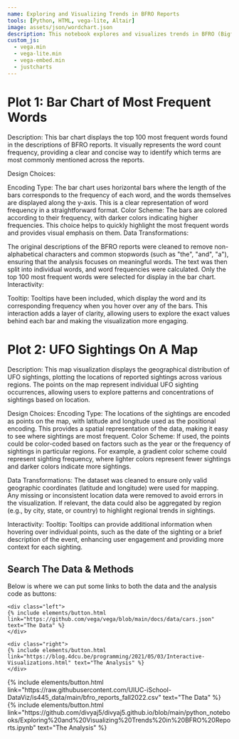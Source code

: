 ```yaml
---
name: Exploring and Visualizing Trends in BFRO Reports
tools: [Python, HTML, vega-lite, Altair]
image: assets/json/wordchart.json
description: This notebook explores and visualizes trends in BFRO (Bigfoot Field Researchers Organization) reports, using data analysis and interactive visualizations to uncover patterns over time and across various factors.
custom_js:
  - vega.min
  - vega-lite.min
  - vega-embed.min
  - justcharts
---
```



# Plot 1: Bar Chart of Most Frequent Words
Description: This bar chart displays the top 100 most frequent words found in the descriptions of BFRO reports. It visually represents the word count frequency, providing a clear and concise way to identify which terms are most commonly mentioned across the reports.

Design Choices:

Encoding Type: The bar chart uses horizontal bars where the length of the bars corresponds to the frequency of each word, and the words themselves are displayed along the y-axis. This is a clear representation of word frequency in a straightforward format.
Color Scheme: The bars are colored according to their frequency, with darker colors indicating higher frequencies. This choice helps to quickly highlight the most frequent words and provides visual emphasis on them.
Data Transformations:

The original descriptions of the BFRO reports were cleaned to remove non-alphabetical characters and common stopwords (such as "the", "and", "a"), ensuring that the analysis focuses on meaningful words. The text was then split into individual words, and word frequencies were calculated. Only the top 100 most frequent words were selected for display in the bar chart.
Interactivity:

Tooltip: Tooltips have been included, which display the word and its corresponding frequency when you hover over any of the bars. This interaction adds a layer of clarity, allowing users to explore the exact values behind each bar and making the visualization more engaging.

<vegachart schema-url="{{ site.baseurl }}/assets/json/wordchart.json" style="width: 100%"></vegachart>

# Plot 2: UFO Sightings On A Map

Description: This map visualization displays the geographical distribution of UFO sightings, plotting the locations of reported sightings across various regions. The points on the map represent individual UFO sighting occurrences, allowing users to explore patterns and concentrations of sightings based on location.

Design Choices:
Encoding Type: The locations of the sightings are encoded as points on the map, with latitude and longitude used as the positional encoding. This provides a spatial representation of the data, making it easy to see where sightings are most frequent.
Color Scheme: If used, the points could be color-coded based on factors such as the year or the frequency of sightings in particular regions. For example, a gradient color scheme could represent sighting frequency, where lighter colors represent fewer sightings and darker colors indicate more sightings.

Data Transformations:
The dataset was cleaned to ensure only valid geographic coordinates (latitude and longitude) were used for mapping. Any missing or inconsistent location data were removed to avoid errors in the visualization.
If relevant, the data could also be aggregated by region (e.g., by city, state, or country) to highlight regional trends in sightings.

Interactivity:
Tooltip: Tooltips can provide additional information when hovering over individual points, such as the date of the sighting or a brief description of the event, enhancing user engagement and providing more context for each sighting.

<vegachart schema-url="{{ site.baseurl }}/assets/json/UFOSightingsOnMap.json" style="width: 100%"></vegachart>

## Search The Data & Methods

Below is where we can put some links to both the data and the analysis code as buttons:

```
<div class="left">
{% include elements/button.html link="https://github.com/vega/vega/blob/main/docs/data/cars.json" text="The Data" %}
</div>

<div class="right">
{% include elements/button.html link="https://blog.4dcu.be/programming/2021/05/03/Interactive-Visualizations.html" text="The Analysis" %}
</div>
```

<!-- these are written in a combo of html and liquid --> 

<div class="left">
{% include elements/button.html link="https://raw.githubusercontent.com/UIUC-iSchool-DataViz/is445_data/main/bfro_reports_fall2022.csv" text="The Data" %}
</div>

<div class="right">
{% include elements/button.html link="https://github.com/divyaj5/divyaj5.github.io/blob/main/python_notebooks/Exploring%20and%20Visualizing%20Trends%20in%20BFRO%20Reports.ipynb" text="The Analysis" %}
</div>

